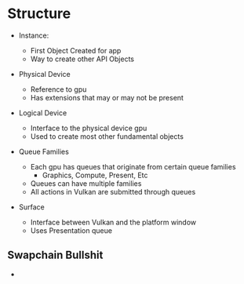 # Structure

- Instance:
  - First Object Created for app
  - Way to create other API Objects

- Physical Device
  - Reference to gpu
  - Has extensions that may or may not be present

- Logical Device
  - Interface to the physical device gpu
  - Used to create most other fundamental objects

- Queue Families
  - Each gpu has queues that originate from certain queue families
    - Graphics, Compute, Present, Etc
  - Queues can have multiple families
  - All actions in Vulkan are submitted through queues

- Surface
  - Interface between Vulkan and the platform window
  - Uses Presentation queue

## Swapchain Bullshit

- 